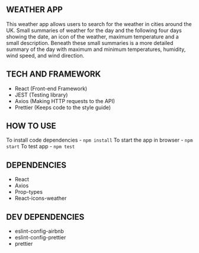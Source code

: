 ## WEATHER APP

This weather app allows users to search for the weather in cities around the UK. 
Small summaries of weather for the day and the following four days showing the date, an icon of the weather, maximum temperature and a small description. Beneath these small summaries is a more detailed summary of the day with maximum and minimum temperatures, humidity, wind speed, and wind direction.

## TECH AND FRAMEWORK

- React (Front-end Framework)
- JEST (Testing library)
- Axios (Making HTTP requests to the API)
- Prettier (Keeps code to the style guide)

## HOW TO USE

To install code dependencies - `npm install`
To start the app in browser - `npm start`
To test app - `npm test`

## DEPENDENCIES

- React
- Axios
- Prop-types
- React-icons-weather

## DEV DEPENDENCIES

- eslint-config-airbnb
- eslint-config-prettier
- prettier
